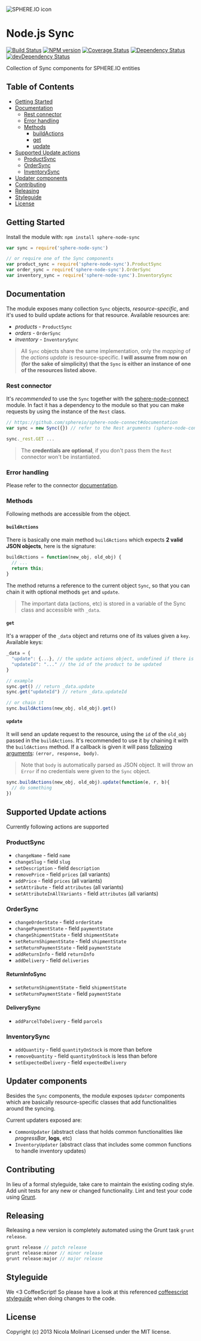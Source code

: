 ![SPHERE.IO icon](https://admin.sphere.io/assets/images/sphere_logo_rgb_long.png)

# Node.js Sync

[![Build Status](https://secure.travis-ci.org/sphereio/sphere-node-sync.png?branch=master)](http://travis-ci.org/sphereio/sphere-node-sync) [![NPM version](https://badge.fury.io/js/sphere-node-sync.png)](http://badge.fury.io/js/sphere-node-sync) [![Coverage Status](https://coveralls.io/repos/sphereio/sphere-node-sync/badge.png?branch=master)](https://coveralls.io/r/sphereio/sphere-node-sync?branch=master) [![Dependency Status](https://david-dm.org/sphereio/sphere-node-sync.png?theme=shields.io)](https://david-dm.org/sphereio/sphere-node-sync) [![devDependency Status](https://david-dm.org/sphereio/sphere-node-sync/dev-status.png?theme=shields.io)](https://david-dm.org/sphereio/sphere-node-sync#info=devDependencies)

Collection of Sync components for SPHERE.IO entities

## Table of Contents
* [Getting Started](#getting-started)
* [Documentation](#documentation)
  * [Rest connector](#rest-connector)
  * [Error handling](#error-handling)
  * [Methods](#methods)
    * [buildActions](#buildactions)
    * [get](#get)
    * [update](#update)
* [Supported Update actions](#supported-update-actions)
  * [ProductSync](#productsync)
  * [OrderSync](#ordersync)
  * [InventorySync](#inventorysync)
* [Updater components](#updater-components)
* [Contributing](#contributing)
* [Releasing](#releasing)
* [Styleguide](#styleguide)
* [License](#license)

## Getting Started
Install the module with: `npm install sphere-node-sync`

```javascript
var sync = require('sphere-node-sync')

// or require one of the Sync components
var product_sync = require('sphere-node-sync').ProductSync
var order_sync = require('sphere-node-sync').OrderSync
var inventory_sync = require('sphere-node-sync').InventorySync
```

## Documentation
The module exposes many collection `Sync` objects, _resource-specific_, and it's used to build update actions for that resource. Available resources are:

- *products* - `ProductSync`
- *orders* - `OrderSync`
- *inventory* - `InventorySync`

> All `Sync` objects share the same implementation, only the _mapping_ of the *actions update* is resource-specific. **I will assume from now on (for the sake of simplicity) that the `Sync` is either an instance of one of the resources listed above.**


### Rest connector
It's _recommended_ to use the `Sync` together with the [sphere-node-connect](https://github.com/sphereio/sphere-node-connect) module.
In fact it has a dependency to the module so that you can make requests by using the instance of the `Rest` class.

```javascript
// https://github.com/sphereio/sphere-node-connect#documentation
var sync = new Sync({}) // refer to the Rest arguments (sphere-node-connect) if you want to pass options

sync._rest.GET ...
```
> The **credentials are optional**, if you don't pass them the `Rest` connector won't be instantiated.


### Error handling
Please refer to the connector [documentation](https://github.com/sphereio/sphere-node-connect#error-handling).


### Methods

Following methods are accessible from the object.

#### `buildActions`
There is basically one main method `buildActions` which expects **2 valid JSON objects**, here is the signature:

```javascript
buildActions = function(new_obj, old_obj) {
  // ...
  return this;
}
```
The method returns a reference to the current object `Sync`, so that you can chain it with optional methods `get` and `update`.
> The important data (actions, etc) is stored in a variable of the Sync class and accessible with `_data`.

#### `get`
It's a wrapper of the `_data` object and returns one of its values given a `key`.
Available keys:
```javascript
_data = {
  "update": {...}, // the update actions object, undefined if there is no update
  "updateId": "..." // the id of the product to be updated
}

// example
sync.get() // return _data.update
sync.get("updateId") // return _data.updateId

// or chain it
sync.buildActions(new_obj, old_obj).get()
```

#### `update`
It will send an update request to the resource, using the `id` of the `old_obj` passed in the `buildActions`.
It's recommended to use it by chaining it with the `buildActions` method.
If a callback is given it will pass [following arguments](https://github.com/mikeal/request#requestoptions-callback): `(error, response, body)`.

> Note that `body` is automatically parsed as JSON object.
> It will throw an `Error` if no credentials were given to the `Sync` object.

```javascript
sync.buildActions(new_obj, old_obj).update(function(e, r, b){
  // do something
})
```

## Supported Update actions
Currently following actions are supported

### ProductSync

- `changeName` - field `name`
- `changeSlug` - field `slug`
- `setDescription` - field `description`
- `removePrice` - field `prices` (all variants)
- `addPrice` - field `prices` (all variants)
- `setAttribute` - field `attributes` (all variants)
- `setAttributeInAllVariants` - field `attributes` (all variants)

### OrderSync

- `changeOrderState` - field `orderState`
- `changePaymentState` - field `paymentState`
- `changeShipmentState` - field `shipmentState`
- `setReturnShipmentState` - field `shipmentState`
- `setReturnPaymentState` - field `paymentState`
- `addReturnInfo` - field `returnInfo`
- `addDelivery` - field `deliveries`

#### ReturnInfoSync
- `setReturnShipmentState` - field `shipmentState`
- `setReturnPaymentState` - field `paymentState`

#### DeliverySync
- `addParcelToDelivery` - field `parcels`

### InventorySync

- `addQuantity` - field `quantityOnStock` is more than before
- `removeQuantity` - field `quantityOnStock` is less than before
- `setExpectedDelivery` - field `expectedDelivery`


## Updater components
Besides the `Sync` components, the module exposes `Updater` components which are basically resource-specific classes that add functionalities around the syncing.

Current updaters exposed are:

- `CommonUpdater` (abstract class that holds common functionalities like *progressBar*, **logs**, etc)
- `InventoryUpdater` (abstract class that includes some common functions to handle inventory updates)


## Contributing
In lieu of a formal styleguide, take care to maintain the existing coding style. Add unit tests for any new or changed functionality. Lint and test your code using [Grunt](http://gruntjs.com/).

## Releasing
Releasing a new version is completely automated using the Grunt task `grunt release`.

```javascript
grunt release // patch release
grunt release:minor // minor release
grunt release:major // major release
```

## Styleguide
We <3 CoffeeScript! So please have a look at this referenced [coffeescript styleguide](https://github.com/polarmobile/coffeescript-style-guide) when doing changes to the code.

## License
Copyright (c) 2013 Nicola Molinari
Licensed under the MIT license.
